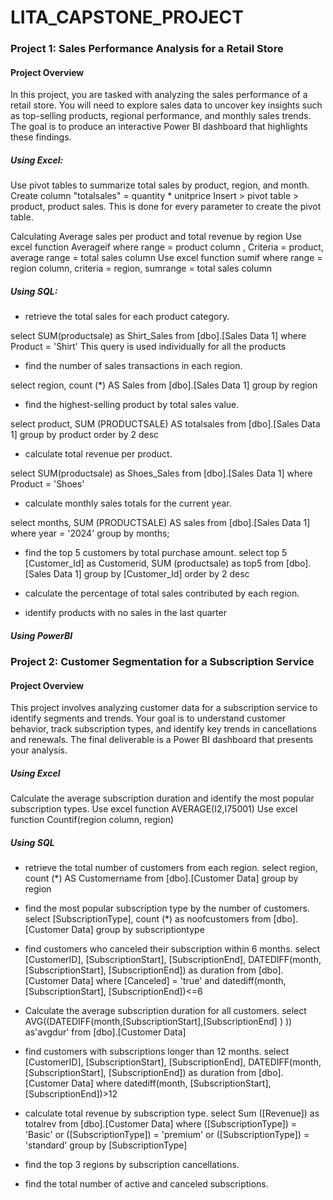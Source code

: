 # LITA_CAPSTONE_PROJECT

### Project 1: Sales Performance Analysis for a Retail Store
#### Project Overview
In this project, you are tasked with analyzing the sales performance of a retail store.
You will need to explore sales data to uncover key insights such as top-selling products, regional
performance, and monthly sales trends. The goal is to produce an interactive Power BI
dashboard that highlights these findings.

 ##### Using Excel: 
 Use pivot tables to summarize total sales by product, region, and month.
 Create column "totalsales" = quantity * unitprice 
 Insert > pivot table > product, product sales. 
 This is done for every parameter to create the pivot table.

 Calculating Average sales per product and total revenue by region 
 Use excel function Averageif where range = product column , Criteria = product, average range = total sales column
 Use excel function sumif where range = region column, criteria = region, sumrange = total sales column

##### Using SQL:
- retrieve the total sales for each product category.
  
select SUM(productsale) as Shirt_Sales from [dbo].[Sales Data 1]
where Product = 'Shirt'
This query is used individually for all the products 

- find the number of sales transactions in each region.

select region,
count (*) AS Sales from [dbo].[Sales Data 1]
group by region

- find the highest-selling product by total sales value.
  
select product,
SUM (PRODUCTSALE) AS totalsales from [dbo].[Sales Data 1]
group by product
order by 2 desc

- calculate total revenue per product.
  
select SUM(productsale) as Shoes_Sales from [dbo].[Sales Data 1]
where Product = 'Shoes'

- calculate monthly sales totals for the current year.
  
select months, 
SUM (PRODUCTSALE) AS sales from [dbo].[Sales Data 1]
where year = '2024'
group by months;




- find the top 5 customers by total purchase amount.
select top 5 [Customer_Id] as Customerid,
SUM (productsale) as top5 from [dbo].[Sales Data 1] 
group by [Customer_Id] 
order by 2 desc

- calculate the percentage of total sales contributed by each region.
- identify products with no sales in the last quarter



##### Using PowerBI




### Project 2: Customer Segmentation for a Subscription Service
#### Project Overview
 This project involves analyzing customer data for a subscription service to identify
segments and trends. Your goal is to understand customer behavior, track subscription types,
and identify key trends in cancellations and renewals. The final deliverable is a Power BI
dashboard that presents your analysis.

 ##### Using Excel 
 Calculate the average subscription duration and identify the most popular
subscription types.
Use excel function AVERAGE(I2,I75001) 
Use excel function Countif(region column, region)

##### Using SQL
- retrieve the total number of customers from each region.
select region,
count (*) AS Customername from [dbo].[Customer Data]
group by region 

- find the most popular subscription type by the number of customers.
select [SubscriptionType],
count (*) as noofcustomers from [dbo].[Customer Data]
group by subscriptiontype 

- find customers who canceled their subscription within 6 months.
select [CustomerID], [SubscriptionStart], [SubscriptionEnd],
DATEDIFF(month, [SubscriptionStart], [SubscriptionEnd])
as duration from [dbo].[Customer Data]
where [Canceled] = 'true' and datediff(month, [SubscriptionStart], [SubscriptionEnd])<=6

- Calculate the average subscription duration for all customers.
select AVG((DATEDIFF(month,[SubscriptionStart],[SubscriptionEnd] )
)) as'avgdur' from [dbo].[Customer Data]
  
- find customers with subscriptions longer than 12 months.
select [CustomerID], [SubscriptionStart], [SubscriptionEnd],
DATEDIFF(month, [SubscriptionStart], [SubscriptionEnd])
as duration from [dbo].[Customer Data]
where datediff(month, [SubscriptionStart], [SubscriptionEnd])>12

- calculate total revenue by subscription type.
select Sum ([Revenue]) as totalrev from [dbo].[Customer Data]
where ([SubscriptionType]) = 'Basic' or
([SubscriptionType]) = 'premium' or
([SubscriptionType]) = 'standard' 
group by [SubscriptionType]

- find the top 3 regions by subscription cancellations.
- find the total number of active and canceled subscriptions.



 

